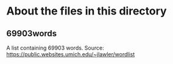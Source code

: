 # About the files in this directory

## 69903words
A list containing 69903 words.
Source: https://public.websites.umich.edu/~jlawler/wordlist
